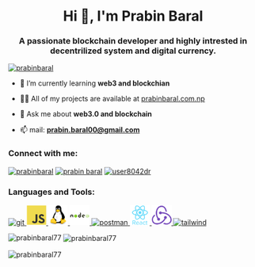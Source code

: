 <h1 align="center">Hi 👋, I'm Prabin Baral</h1>
<h3 align="center">A passionate blockchain developer and highly intrested in decentrilized system and digital currency.</h3>

<p align="left"> <a href="https://twitter.com/prabinbaral" target="blank"><img src="https://img.shields.io/twitter/follow/prabinbaral?logo=twitter&style=for-the-badge" alt="prabinbaral" /></a> </p>

- 🌱 I’m currently learning **web3 and blockchian**

- 👨‍💻 All of my projects are available at [prabinbaral.com.np](prabinbaral.com.np)

- 💬 Ask me about **web3.0 and blockchain**

- 📫 mail: **prabin.baral00@gmail.com**

<h3 align="left">Connect with me:</h3>
<p align="left">
<a href="https://twitter.com/prabinbaral" target="blank"><img align="center" src="https://raw.githubusercontent.com/rahuldkjain/github-profile-readme-generator/master/src/images/icons/Social/twitter.svg" alt="prabinbaral" height="30" width="40" /></a>
<a href="https://linkedin.com/in/prabin baral" target="blank"><img align="center" src="https://raw.githubusercontent.com/rahuldkjain/github-profile-readme-generator/master/src/images/icons/Social/linked-in-alt.svg" alt="prabin baral" height="30" width="40" /></a>
<a href="https://www.leetcode.com/user8042dr" target="blank"><img align="center" src="https://raw.githubusercontent.com/rahuldkjain/github-profile-readme-generator/master/src/images/icons/Social/leet-code.svg" alt="user8042dr" height="30" width="40" /></a>
</p>

<h3 align="left">Languages and Tools:</h3>
<p align="left"> <a href="https://git-scm.com/" target="_blank" rel="noreferrer"> <img src="https://www.vectorlogo.zone/logos/git-scm/git-scm-icon.svg" alt="git" width="40" height="40"/> </a> <a href="https://developer.mozilla.org/en-US/docs/Web/JavaScript" target="_blank" rel="noreferrer"> <img src="https://raw.githubusercontent.com/devicons/devicon/master/icons/javascript/javascript-original.svg" alt="javascript" width="40" height="40"/> </a> <a href="https://www.linux.org/" target="_blank" rel="noreferrer"> <img src="https://raw.githubusercontent.com/devicons/devicon/master/icons/linux/linux-original.svg" alt="linux" width="40" height="40"/> </a> <a href="https://nodejs.org" target="_blank" rel="noreferrer"> <img src="https://raw.githubusercontent.com/devicons/devicon/master/icons/nodejs/nodejs-original-wordmark.svg" alt="nodejs" width="40" height="40"/> </a> <a href="https://postman.com" target="_blank" rel="noreferrer"> <img src="https://www.vectorlogo.zone/logos/getpostman/getpostman-icon.svg" alt="postman" width="40" height="40"/> </a> <a href="https://reactjs.org/" target="_blank" rel="noreferrer"> <img src="https://raw.githubusercontent.com/devicons/devicon/master/icons/react/react-original-wordmark.svg" alt="react" width="40" height="40"/> </a> <a href="https://redux.js.org" target="_blank" rel="noreferrer"> <img src="https://raw.githubusercontent.com/devicons/devicon/master/icons/redux/redux-original.svg" alt="redux" width="40" height="40"/> </a> <a href="https://tailwindcss.com/" target="_blank" rel="noreferrer"> <img src="https://www.vectorlogo.zone/logos/tailwindcss/tailwindcss-icon.svg" alt="tailwind" width="40" height="40"/> </a> </p>

<p><img align="left" src="https://github-readme-stats.vercel.app/api/top-langs?username=prabinbaral77&show_icons=true&theme=dark&title_color=f57900&text_color=729fcf&hide_border=true&locale=en&layout=compact" alt="prabinbaral77" /></p>

<p>&nbsp;<img align="center" src="https://github-readme-stats.vercel.app/api?username=prabinbaral77&show_icons=true&theme=dark&title_color=f57900&text_color=729fcf&bg_color=2e3436&hide_border=true&locale=en" alt="prabinbaral77" /></p>

<p><img align="center" src="https://github-readme-streak-stats.herokuapp.com/?user=prabinbaral77&theme=dark" alt="prabinbaral77" /></p>
